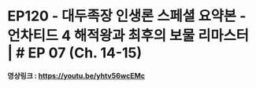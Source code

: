 # EP120 - 대두족장 인생론 스페셜 요약본 - 언차티드 4 해적왕과 최후의 보물 리마스터 | # EP 07 (Ch. 14-15)

**영상링크 : https://youtu.be/yhtv56wcEMc**